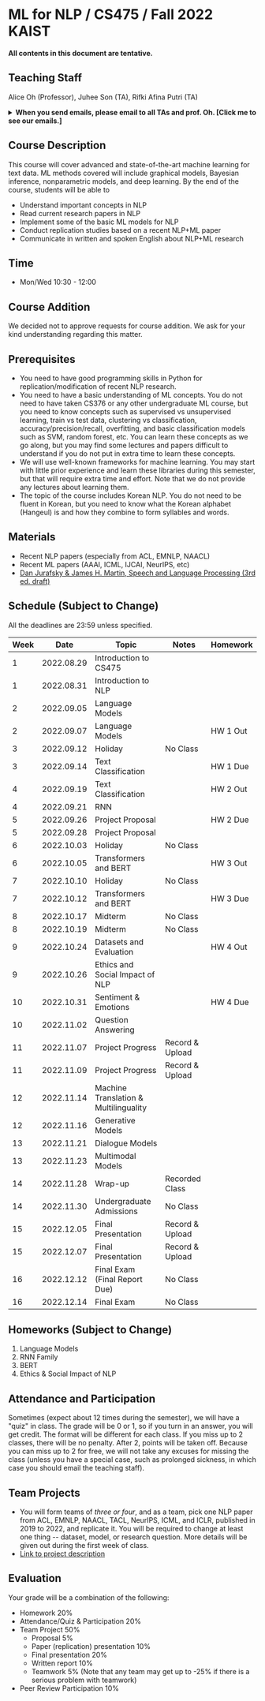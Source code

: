 # ML for NLP / CS475 / Fall 2022 KAIST

**All contents in this document are tentative.**

## Teaching Staff

Alice Oh (Professor), Juhee Son (TA), Rifki Afina Putri (TA)

<details>
<summary><strong>When you send emails, please email to all TAs and prof. Oh. [Click me to see our emails.]</strong></summary>

<p><code>alice.oh@kaist.edu, sjh5665@kaist.ac.kr, rifkiaputri@kaist.ac.kr</code></p>

<p><i>And put "CS475" to the title. (e.g., [CS475] Do we have a class on thanksgiving day?)</i></p>

</details>

## Course Description

This course will cover advanced and state-of-the-art machine learning for text data. ML methods covered will include graphical models, Bayesian inference, nonparametric models, and deep learning. By the end of the course, students will be able to

- Understand important concepts in NLP
- Read current research papers in NLP
- Implement some of the basic ML models for NLP
- Conduct replication studies based on a recent NLP+ML paper
- Communicate in written and spoken English about NLP+ML research

## Time
- Mon/Wed 10:30 - 12:00

## Course Addition
We decided not to approve requests for course addition. We ask for your kind understanding regarding this matter.

## Prerequisites  

- You need to have good programming skills in Python for replication/modification of recent NLP research.
- You need to have a basic understanding of ML concepts. You do not need to have taken CS376 or any other undergraduate ML course, but you need to know concepts such as supervised vs unsupervised learning, train vs test data, clustering vs classification, accuracy/precision/recall, overfitting, and basic classification models such as SVM, random forest, etc. You can learn these concepts as we go along, but you may find some lectures and papers difficult to understand if you do not put in extra time to learn these concepts.
- We will use well-known frameworks for machine learning. You may start with little prior experience and learn these libraries during this semester, but that will require extra time and effort. Note that we do not provide any lectures about learning them.
- The topic of the course includes Korean NLP. You do not need to be fluent in Korean, but you need to know what the Korean alphabet (Hangeul) is and how they combine to form syllables and words.

## Materials

- Recent NLP papers (especially from ACL, EMNLP, NAACL)
- Recent ML papers (AAAI, ICML, IJCAI, NeurIPS, etc)
- [Dan Jurafsky & James H. Martin, Speech and Language Processing (3rd ed. draft)](https://web.stanford.edu/~jurafsky/slp3/)

## Schedule (Subject to Change)

All the deadlines are 23:59 unless specified.

| Week | Date       | Topic                                 | Notes               | Homework             |
|------|------------|---------------------------------------|---------------------|----------------------|
|    1 | 2022.08.29 | Introduction to CS475                 |                     |                      |
|    1 | 2022.08.31 | Introduction to NLP                   |                     |                      |
|    2 | 2022.09.05 | Language Models                       |                     |                      |
|    2 | 2022.09.07 | Language Models                       |                     | HW 1 Out             |
|    3 | 2022.09.12 | Holiday                               | No Class            |                      |
|    3 | 2022.09.14 | Text Classification                   |                     | HW 1 Due             |
|    4 | 2022.09.19 | Text Classification                   |                     | HW 2 Out             |
|    4 | 2022.09.21 | RNN                                   |                     |                      |
|    5 | 2022.09.26 | Project Proposal                      |                     | HW 2 Due             |
|    5 | 2022.09.28 | Project Proposal                      |                     |                      |
|    6 | 2022.10.03 | Holiday                               | No Class            |                      |
|    6 | 2022.10.05 | Transformers and BERT                 |                     | HW 3 Out             |
|    7 | 2022.10.10 | Holiday                               | No Class            |                      |
|    7 | 2022.10.12 | Transformers and BERT                 |                     | HW 3 Due             |
|    8 | 2022.10.17 | Midterm                               | No Class            |                      |
|    8 | 2022.10.19 | Midterm                               | No Class            |                      |
|    9 | 2022.10.24 | Datasets and Evaluation               |                     | HW 4 Out             |
|    9 | 2022.10.26 | Ethics and Social Impact of NLP       |                     |                      |
|   10 | 2022.10.31 | Sentiment & Emotions                  |                     | HW 4 Due             |
|   10 | 2022.11.02 | Question Answering                    |                     |                      |
|   11 | 2022.11.07 | Project Progress                      | Record & Upload     |                      |
|   11 | 2022.11.09 | Project Progress                      | Record & Upload     |                      |
|   12 | 2022.11.14 | Machine Translation & Multilinguality |                     |                      |
|   12 | 2022.11.16 | Generative Models                     |                     |                      |
|   13 | 2022.11.21 | Dialogue Models                       |                     |                      |
|   13 | 2022.11.23 | Multimodal Models                     |                     |                      |
|   14 | 2022.11.28 | Wrap-up                               | Recorded Class      |                      |
|   14 | 2022.11.30 | Undergraduate Admissions              | No Class            |                      |
|   15 | 2022.12.05 | Final Presentation                    | Record & Upload     |                      |
|   15 | 2022.12.07 | Final Presentation                    | Record & Upload     |                      |
|   16 | 2022.12.12 | Final Exam (Final Report Due)         | No Class            |                      |
|   16 | 2022.12.14 | Final Exam                            | No Class            |                      |

## Homeworks (Subject to Change)
1. Language Models
2. RNN Family
3. BERT
4. Ethics & Social Impact of NLP

## Attendance and Participation
Sometimes (expect about 12 times during the semester), we will have a "quiz" in class. The grade will be 0 or 1, so if you turn in an answer, you will get credit. The format will be different for each class. If you miss up to 2 classes, there will be no penalty. After 2, points will be taken off. Because you can miss up to 2 for free, we will not take any excuses for missing the class (unless you have a special case, such as prolonged sickness, in which case you should email the teaching staff).

## Team Projects

- You will form teams of *three or four*, and as a team, pick one NLP paper from ACL, EMNLP, NAACL, TACL, NeurIPS, ICML, and ICLR, published in 2019 to 2022, and replicate it. You will be required to change at least one thing -- dataset, model, or research question. More details will be given out during the first week of class.
- [Link to project description](https://uilab-kaist.github.io/cs475-mlnlp-fall-2022/project)

## Evaluation
Your grade will be a combination of the following:

- Homework 20%
- Attendance/Quiz & Participation 20%
- Team Project 50% 
  - Proposal 5%
  - Paper (replication) presentation 10%
  - Final presentation 20%
  - Written report 10%
  - Teamwork 5% (Note that any team may get up to -25% if there is a serious problem with teamwork)
- Peer Review Participation 10%
